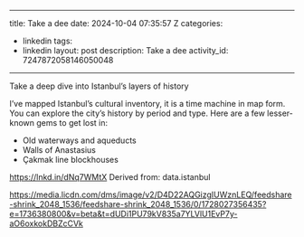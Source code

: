
---
title: Take a dee
date: 2024-10-04 07:35:57 Z
categories:
- linkedin
tags:
- linkedin
layout: post
description: Take a dee
activity_id: 7247872058146050048
---
Take a deep dive into Istanbul’s layers of history

I’ve mapped Istanbul’s cultural inventory, it is a time machine in map form. You can explore the city’s history by period and type. Here are a few lesser-known gems to get lost in:

- Old waterways and aqueducts
- Walls of Anastasius
- Çakmak line blockhouses

https://lnkd.in/dNq7WMtX
Derived from: data.istanbul

https://media.licdn.com/dms/image/v2/D4D22AQGizgIUWznLEQ/feedshare-shrink_2048_1536/feedshare-shrink_2048_1536/0/1728027356435?e=1736380800&v=beta&t=dUDi1PU79kV835a7YLVlU1EvP7y-aO6oxkokDBZcCVk